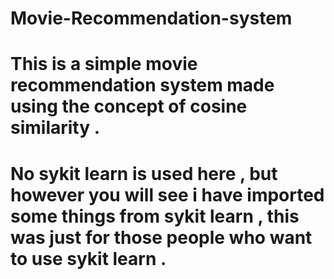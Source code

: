 # Movie-Recommendation-system
# This is a simple movie recommendation system made using the concept of cosine similarity .
# No sykit learn is used here , but however you will see i have imported some things from sykit learn , this was just for those people who want to use sykit learn .
